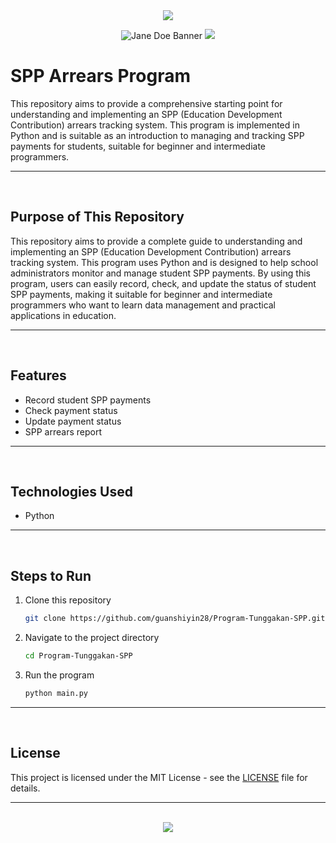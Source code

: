 <div align=center>

<img src="https://capsule-render.vercel.app/api?type=waving&height=100&color=100:FF0000,20:F0F0F0&section=footer&reversal=false&textBg=false&fontAlignY=50&descAlign=48&descAlignY=59"/>

![Jane Doe Banner](https://github.com/user-attachments/assets/6dce4a9a-c124-413d-816b-a0ea878a6cd9)
<img src="https://capsule-render.vercel.app/api?type=waving&height=100&color=20:FF0000,100:F0F0F0&section=header&reversal=false&textBg=false&fontAlignY=50&descAlign=48&descAlignY=59"/>

</div>

# SPP Arrears Program

This repository aims to provide a comprehensive starting point for understanding and implementing an SPP (Education Development Contribution) arrears tracking system. This program is implemented in Python and is suitable as an introduction to managing and tracking SPP payments for students, suitable for beginner and intermediate programmers.

<hr><br>

## Purpose of This Repository

This repository aims to provide a complete guide to understanding and implementing an SPP (Education Development Contribution) arrears tracking system. This program uses Python and is designed to help school administrators monitor and manage student SPP payments. By using this program, users can easily record, check, and update the status of student SPP payments, making it suitable for beginner and intermediate programmers who want to learn data management and practical applications in education.

<hr><br>

## Features

- Record student SPP payments
- Check payment status
- Update payment status
- SPP arrears report

<hr><br>

## Technologies Used

- Python

<hr><br>

## Steps to Run

1. Clone this repository
   ```bash
   git clone https://github.com/guanshiyin28/Program-Tunggakan-SPP.git
   ```
2. Navigate to the project directory
   ```bash
   cd Program-Tunggakan-SPP
   ```
3. Run the program
   ```bash
   python main.py
   ```

<hr><br>

## License

This project is licensed under the MIT License - see the [LICENSE](LICENSE) file for details.

<hr><br>

<div align="center">
  <a href="https://www.instagram.com/guanshiyin_/">
     <img src="https://capsule-render.vercel.app/api?type=waving&height=200&color=100:FF0000,20:F0F0F0&section=footer&reversal=false&textBg=false&fontAlignY=50&descAlign=48&descAlignY=59"/>
  </a>
</div>
